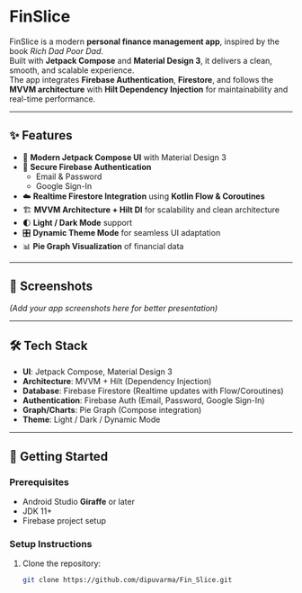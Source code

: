 # FinSlice  

FinSlice is a modern **personal finance management app**, inspired by the book *Rich Dad Poor Dad*.  
Built with **Jetpack Compose** and **Material Design 3**, it delivers a clean, smooth, and scalable experience.  
The app integrates **Firebase Authentication**, **Firestore**, and follows the **MVVM architecture** with **Hilt Dependency Injection** for maintainability and real-time performance.  

---

## ✨ Features  

- 🎨 **Modern Jetpack Compose UI** with Material Design 3  
- 🔑 **Secure Firebase Authentication**  
  - Email & Password  
  - Google Sign-In  
- ☁️ **Realtime Firestore Integration** using **Kotlin Flow & Coroutines**  
- 🏗 **MVVM Architecture + Hilt DI** for scalability and clean architecture  
- 🌓 **Light / Dark Mode** support  
- 🎛 **Dynamic Theme Mode** for seamless UI adaptation  
- 📊 **Pie Graph Visualization** of financial data  

---

## 📸 Screenshots  

*(Add your app screenshots here for better presentation)*  

---

## 🛠 Tech Stack  

- **UI**: Jetpack Compose, Material Design 3  
- **Architecture**: MVVM + Hilt (Dependency Injection)  
- **Database**: Firebase Firestore (Realtime updates with Flow/Coroutines)  
- **Authentication**: Firebase Auth (Email, Password, Google Sign-In)  
- **Graph/Charts**: Pie Graph (Compose integration)  
- **Theme**: Light / Dark / Dynamic Mode  

---

## 🚀 Getting Started  

### Prerequisites  
- Android Studio **Giraffe** or later  
- JDK 11+  
- Firebase project setup  

### Setup Instructions  
1. Clone the repository:  
   ```bash
   git clone https://github.com/dipuvarma/Fin_Slice.git
